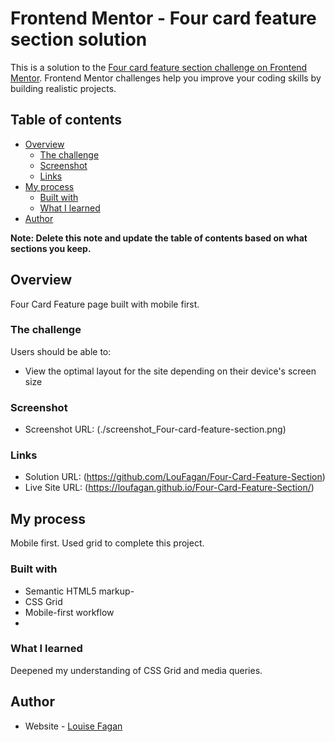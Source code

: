 # Frontend Mentor - Four card feature section solution

This is a solution to the [Four card feature section challenge on Frontend Mentor](https://www.frontendmentor.io/challenges/four-card-feature-section-weK1eFYK). Frontend Mentor challenges help you improve your coding skills by building realistic projects.

## Table of contents

- [Overview](#overview)
  - [The challenge](#the-challenge)
  - [Screenshot](#screenshot)
  - [Links](#links)
- [My process](#my-process)
  - [Built with](#built-with)
  - [What I learned](#what-i-learned)
- [Author](#author)

**Note: Delete this note and update the table of contents based on what sections you keep.**

## Overview

Four Card Feature page built with mobile first.

### The challenge

Users should be able to:

- View the optimal layout for the site depending on their device's screen size

### Screenshot

- Screenshot URL: (./screenshot_Four-card-feature-section.png)

### Links

- Solution URL: (https://github.com/LouFagan/Four-Card-Feature-Section)
- Live Site URL: (https://loufagan.github.io/Four-Card-Feature-Section/)

## My process

Mobile first. Used grid to complete this project.

### Built with

- Semantic HTML5 markup-
- CSS Grid
- Mobile-first workflow
-

### What I learned

Deepened my understanding of CSS Grid and media queries.

## Author

- Website - [Louise Fagan](https://pixelmein.ca)
